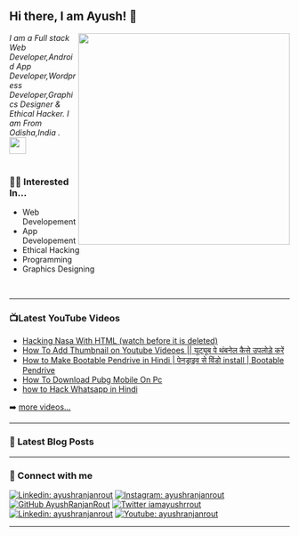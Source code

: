 <h2> Hi there, I am Ayush! 👋</h2>
<img align='right' src="https://github-readme-stats.vercel.app/api?username=AyushRanjanRout&show_icons=true&theme=radical" width="380">
<p><em> I am a Full stack Web Developer,Android App Developer,Wordpress Developer,Graphics Designer & Ethical Hacker. I am From Odisha,India .  <img src="https://media.giphy.com/media/WUlplcMpOCEmTGBtBW/giphy.gif" width="30"><br><br>
</em></p>

### 👨‍💻 Interested In...
- Web Developement
- App Developement
- Ethical Hacking
- Programming
- Graphics Designing

<br>

---

### 📺Latest YouTube Videos

<!-- YOUTUBE:START -->
- [Hacking Nasa With HTML (watch before it is deleted)](https://www.youtube.com/watch?v=PMPIJO8IHgA)
- [How To Add Thumbnail on Youtube Videoes  || यूट्यूब पे थंबनेल कैसे  उपलोड़े करें](https://www.youtube.com/watch?v=5hOg93e8OlE)
- [How to Make Bootable Pendrive in Hindi | पेनड्राइव से विंडो install | Bootable Pendrive](https://www.youtube.com/watch?v=0i8SzJOOwV8)
- [How To Download Pubg Mobile On Pc](https://www.youtube.com/watch?v=hCIFRRV4ohE)
- [how to Hack Whatsapp in Hindi](https://www.youtube.com/watch?v=HasVdK5_njA)
<!-- YOUTUBE:END -->

➡️ [more videos...](https://www.youtube.com/channel/UCDVoyv4BEYQkHC8IVcFUw8A)

---

### 📕 Latest Blog Posts

<!-- BLOG-POST-LIST:START -->
<!-- BLOG-POST-LIST:END -->

---

### 🤝 Connect with me
[![Linkedin: ayushranjanrout](https://img.shields.io/badge/Facebook-1877F2?style=for-the-badge&logo=facebook&logoColor=white)](https://www.facebook.com/theayushranjanrout/)
[![Instagram: ayushranjanrout](https://img.shields.io/badge/instagram-%23E4405F.svg?&style=for-the-badge&logo=instagram&logoColor=white)](https://www.instagram.com/ayushranjan_rout/)
[![GitHub AyushRanjanRout](https://img.shields.io/badge/github-%23000000.svg?&style=for-the-badge&logo=github)](https://github.com/AyushRanjanRout)
[![Twitter iamayushrrout](https://img.shields.io/badge/twitter-%231DA1F2.svg?&style=for-the-badge&logo=twitter&logoColor=white)](https://twitter.com/iamayushrrout)
[![Linkedin: ayushranjanrout](https://img.shields.io/badge/LinkedIn-0077B5?style=for-the-badge&logo=linkedin&logoColor=white)](https://www.linkedin.com/in/ayush-ranjan-rout/)
[![Youtube: ayushranjanrout](https://img.shields.io/badge/YouTube-FF0000?style=for-the-badge&logo=youtube&logoColor=white)](https://www.youtube.com/channel/UCDVoyv4BEYQkHC8IVcFUw8A)





---

